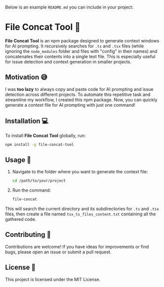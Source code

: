 Below is an example `README.md` you can include in your project:

# File Concat Tool 🚀

**File Concat Tool** is an npm package designed to generate context windows for AI prompting. It recursively searches for `.ts` and `.tsx` files (while ignoring the `node_modules` folder and files with "config" in their names) and concatenates their contents into a single text file. This is especially useful for issue detection and context generation in smaller projects.

## Motivation 😅

I was **too lazy** to always copy and paste code for AI prompting and issue detection across different projects. To automate this repetitive task and streamline my workflow, I created this npm package. Now, you can quickly generate a context file for AI prompting with just one command!

## Installation 💻

To install **File Concat Tool** globally, run:

```bash
npm install -g file-concat-tool
```

## Usage 🔧

1. Navigate to the folder where you want to generate the context file:
   ```bash
   cd /path/to/your/project
   ```

2. Run the command:
   ```bash
   file-concat
   ```

This will search the current directory and its subdirectories for `.ts` and `.tsx` files, then create a file named `tsx_ts_files_content.txt` containing all the gathered code.

## Contributing 🤝

Contributions are welcome! If you have ideas for improvements or find bugs, please open an issue or submit a pull request.

## License 📄

This project is licensed under the MIT License.

